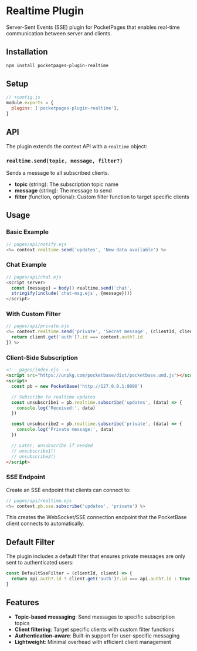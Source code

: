# Realtime Plugin

Server-Sent Events (SSE) plugin for PocketPages that enables real-time communication between server and clients.

## Installation

```bash
npm install pocketpages-plugin-realtime
```

## Setup

```javascript
// +config.js
module.exports = {
  plugins: ['pocketpages-plugin-realtime'],
}
```

## API

The plugin extends the context API with a `realtime` object:

### `realtime.send(topic, message, filter?)`

Sends a message to all subscribed clients.

- **topic** (string): The subscription topic name
- **message** (string): The message to send
- **filter** (function, optional): Custom filter function to target specific clients

## Usage

### Basic Example

```javascript
// pages/api/notify.ejs
<%= context.realtime.send('updates', 'New data available') %>
```

### Chat Example

```javascript
// pages/api/chat.ejs
<script server>
  const {message} = body() realtime.send('chat',
  stringify(include(`chat-msg.ejs`, {message})))
</script>
```

### With Custom Filter

```javascript
// pages/api/private.ejs
<%= context.realtime.send('private', 'Secret message', (clientId, client) => {
  return client.get('auth')?.id === context.auth?.id
}) %>
```

### Client-Side Subscription

```html
<!-- pages/index.ejs -->
<script src="https://unpkg.com/pocketbase/dist/pocketbase.umd.js"></script>
<script>
  const pb = new PocketBase('http://127.0.0.1:8090')

  // Subscribe to realtime updates
  const unsubscribe1 = pb.realtime.subscribe('updates', (data) => {
    console.log('Received:', data)
  })

  const unsubscribe2 = pb.realtime.subscribe('private', (data) => {
    console.log('Private message:', data)
  })

  // Later, unsubscribe if needed
  // unsubscribe1()
  // unsubscribe2()
</script>
```

### SSE Endpoint

Create an SSE endpoint that clients can connect to:

```javascript
// pages/api/realtime.ejs
<%= context.pb.sse.subscribe('updates', 'private') %>
```

This creates the WebSocket/SSE connection endpoint that the PocketBase client connects to automatically.

## Default Filter

The plugin includes a default filter that ensures private messages are only sent to authenticated users:

```javascript
const DefaultSseFilter = (clientId, client) => {
  return api.auth?.id ? client.get('auth')?.id === api.auth?.id : true
}
```

## Features

- **Topic-based messaging**: Send messages to specific subscription topics
- **Client filtering**: Target specific clients with custom filter functions
- **Authentication-aware**: Built-in support for user-specific messaging
- **Lightweight**: Minimal overhead with efficient client management
